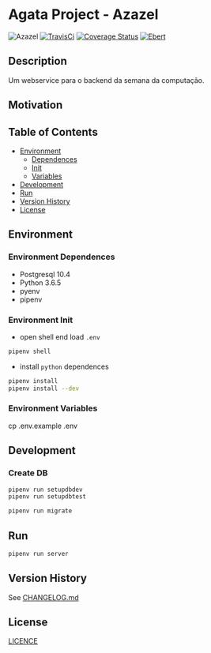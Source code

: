 # Agata Project - Azazel

![Azazel](https://img.shields.io/badge/agata--project-azazel-blue.svg)
[![TravisCi](https://travis-ci.org/agata-project/azazel.svg?branch=master)](https://travis-ci.org/agata-project/azazel)
[![Coverage Status](https://coveralls.io/repos/github/agata-project/azazel/badge.svg)](https://coveralls.io/github/agata-project/azazel)
[![Ebert](https://ebertapp.io/github/agata-project/azazel.svg)](https://ebertapp.io/github/agata-project/azazel)

## Description

Um webservice para o backend da semana da computação.

## Motivation

## Table of Contents

* [Environment](#environment)
  * [Dependences](#environment-dependences)
  * [Init](#environment-init)
  * [Variables](#environment-variables)
* [Development](#development)
* [Run](#run)
* [Version History](#version-history)
* [License](#license)

## Environment

### Environment Dependences

* Postgresql 10.4
* Python 3.6.5
* pyenv
* pipenv

### Environment Init

* open shell end load `.env`

```sh
pipenv shell
```

* install `python` dependences

```sh
pipenv install
pipenv install --dev
```

### Environment Variables

cp .env.example .env

## Development

### Create DB

```sh
pipenv run setupdbdev
pipenv run setupdbtest
```

```sh
pipenv run migrate
```

## Run

```sh
pipenv run server
```

## Version History

See [CHANGELOG.md](https://github.com/agata-project/azazel/blob/master/CHANGELOG.md)

## License

[LICENCE](https://github.com/agata-project/azazel/blob/master/LICENSE)
